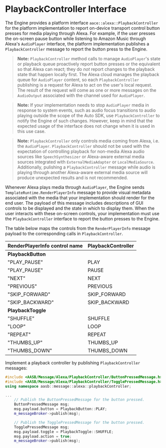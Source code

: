 # PlaybackController Interface

The Engine provides a platform interface `aace::alexa::PlaybackController` for the platform implementation to report on-device transport control button presses for media playing through Alexa. For example, if the user presses the on-screen pause button while listening to Amazon Music through Alexa's `AudioPlayer` interface, the platform implementation publishes a `PlaybackController` message to report the button press to the Engine.

>**Note:** `PlaybackController` method calls to manage `AudioPlayer`'s state or playback queue proactively report button presses or the equivalent so that Alexa can react; they do *not* report changes to the playback state that happen locally first. The Alexa cloud manages the playback queue for `AudioPlayer` content, so each `PlaybackController` publishing is a request for Alexa to act on the user's local request. The result of the request will come as one or more messages on the `AudioOutput` associated with the channel used for `AudioPlayer`.

> **Note:** If your implementation needs to stop `AudioPlayer` media in response to system events, such as audio focus transitions to audio playing outside the scope of the Auto SDK, use `PlaybackController` to notify the Engine of such changes. However, keep in mind that the expected usage of the interface does not change when it is used in this use case.

>**Note:** `PlaybackController` only controls media coming from Alexa, i.e. the `AudioPlayer`. `PlaybackController` should not be used with the expectation of controlling playback for non-media Alexa audio sources like `SpeechSynthesizer` or Alexa-aware external media sources integrated with `ExternalMediaAdapter` or `LocalMediaSource`. Additionally, pulishing a `PlaybackController` message while audio is playing through another Alexa-aware external media source will produce unexpected results and is not recommended.

Whenever Alexa plays media through `AudioPlayer`, the Engine sends `TemplateRuntime.RenderPlayerInfo` message to provide visual metadata associated with the media that your implementation should render for the end user. The payload of this message includes descriptions of GUI controls to be displayed and the state in which to display them. When the user interacts with these on-screen controls, your implementation must use the `PlaybackController` interface to report the button presses to the Engine.

The table below maps the controls from the `RenderPlayerInfo` message payload to the corresponding calls in `PlaybackController`.

| RenderPlayerInfo control name | PlaybackController |
|:---|:--- |
| **PlaybackButton** | |
| "PLAY_PAUSE" | PLAY |
| "PLAY_PAUSE" | PAUSE |
| "NEXT" | NEXT |
| "PREVIOUS" | PREVIOUS |
| "SKIP_FORWARD" | SKIP_FORWARD |
| "SKIP_BACKWARD" | SKIP_BACKWARD |
| **PlaybackToggle** |
| "SHUFFLE" | SHUFFLE |
| "LOOP" | LOOP |
| "REPEAT" | REPEAT |
| "THUMBS_UP" | THUMBS_UP |
| "THUMBS_DOWN" | THUMBS_DOWN |

Implement a playback controller by publishing `PlaybackController` messages:

```cpp
#include <AASB/Message/Alexa/PlaybackController/ButtonPressedMessage.h>
#include <AASB/Message/Alexa/PlaybackController/TogglePressedMessage.h>
using namespace aasb::message::alexa::playbackController;

...
    // Publish the ButtonPressedMessage for the button pressed.
    ButtonPressedMessage msg;
    msg.payload.button = PlaybackButton::PLAY;
    m_messageBroker->publish(msg);

    // Publish the TogglePressedMessage for the button pressed.
    TogglePressedMessage msg;
    msg.payload.toggle = PlaybackToggle::SHUFFLE;
    msg.payload.action = true;
    m_messageBroker->publish(msg);
```